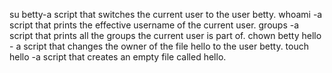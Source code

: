 su betty-a script that switches the current user to the user betty.
whoami -a script that prints the effective username of the current user.
groups -a script that prints all the groups the current user is part of.
chown betty hello - a script that changes the owner of the file hello to the user betty.
 touch hello -a script that creates an empty file called hello.
